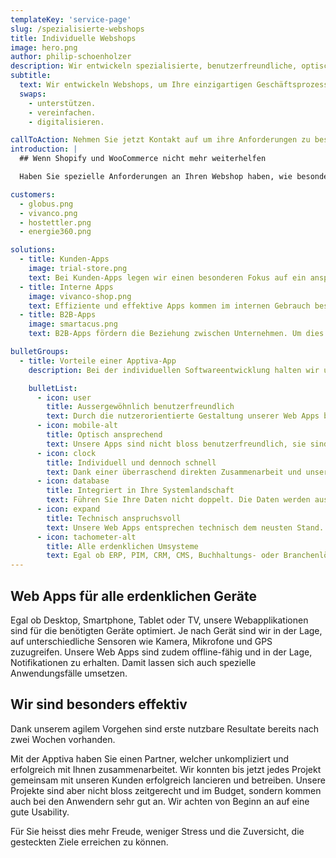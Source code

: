 ```yaml
---
templateKey: 'service-page'
slug: /spezialisierte-webshops
title: Individuelle Webshops
image: hero.png
author: philip-schoenholzer
description: Wir entwickeln spezialisierte, benutzer­freundliche, optisch ansprechende und technisch anspruchsvolle Webshops um Ihre einzigartigen Geschäftsprozesse abzubilden.
subtitle:
  text: Wir entwickeln Webshops, um Ihre einzigartigen Geschäftsprozesse zu
  swaps:
    - unterstützen.
    - vereinfachen.
    - digitalisieren.

callToAction: Nehmen Sie jetzt Kontakt auf um ihre Anforderungen zu besprechen.
introduction: |
  ## Wenn Shopify und WooCommerce nicht mehr weiterhelfen

  Haben Sie spezielle Anforderungen an Ihren Webshop haben, wie besondere Zahlungsarten, einzigartige Konditionen, ein spezielles Geschäftsmodell oder Integrationen in ihr ERP, PIM und CRM, dann stossen Sie mit einer Standard-Lösung schnell an deren Grenzen. Wenn Sie maximale Flexibilität wünschen, sind sie bei uns richtig. Wir entwickeln einen Webshop passend auf *alle* Ihre Anforderungen die keine Wünsche offen lässt. So sind Sie ihrer Konkurrenz immer einen Schritt voraus.

customers:
  - globus.png
  - vivanco.png
  - hostettler.png
  - energie360.png

solutions:
  - title: Kunden-Apps
    image: trial-store.png
    text: Bei Kunden-Apps legen wir einen besonderen Fokus auf ein ansprechendes Design und einfache Bedienung. So steht einem guten Kundenerlebnis nichts im Weg.
  - title: Interne Apps
    image: vivanco-shop.png
    text: Effiziente und effektive Apps kommen im internen Gebrauch besonders gut an. Entsprechend legen wir den Fokus auf die Unterstützung des Anwenders, ohne ihm im Weg zu stehen.
  - title: B2B-Apps
    image: smartacus.png
    text: B2B-Apps fördern die Beziehung zwischen Unternehmen. Um dies optimal zu unterstützen, digitalisieren wir die entsprechenden Unternehmensprozesse einfach und verständlich.

bulletGroups:
  - title: Vorteile einer Apptiva-App
    description: Bei der individuellen Softwareentwicklung halten wir uns an das <a href="http://www.lean-enterprise-app.com/">Manifest der Lean Enterprise App</a>.

    bulletList:
      - icon: user
        title: Ausser­gewöhnlich benutzer­freundlich
        text: Durch die nutzerorientierte Gestaltung unserer Web Apps befinden sich die Anwender im Zentrum. Sie erhalten eine Lösung die verständlich, einfach und schnell zu bedienen ist.
      - icon: mobile-alt
        title: Optisch ansprechend
        text: Unsere Apps sind nicht bloss benutzerfreundlich, sie sind auch optisch ansprechend.
      - icon: clock
        title: Individuell und dennoch schnell
        text: Dank einer überraschend direkten Zusammenarbeit und unserem agilen Vorgehen sind bereits nach wenigen Tagen die ersten Ergebnisse im Einsatz.
      - icon: database
        title: Integriert in Ihre System­landschaft
        text: Führen Sie Ihre Daten nicht doppelt. Die Daten werden aus bestehenden Systemen bezogen und die Resultate zurückgeschrieben.
      - icon: expand
        title: Technisch anspruchsvoll
        text: Unsere Web Apps entsprechen technisch dem neusten Stand. Unsere Software-Ingenieure können auch komplexe Anforderungen erfolgreich und hochwertig umsetzen.
      - icon: tachometer-alt
        title: Alle erdenklichen Umsysteme
        text: Egal ob ERP, PIM, CRM, CMS, Buchhaltungs- oder Branchenlösung, wir integrieren technisch anspruchsvolle Umsysteme souverän.
---
```


## Web Apps für alle erdenklichen Geräte

Egal ob Desktop, Smartphone, Tablet oder TV, unsere Webapplikationen sind für die benötigten Geräte optimiert. Je nach Gerät sind wir in der Lage, auf unterschiedliche Sensoren wie Kamera, Mikrofone und GPS zuzugreifen. Unsere Web Apps sind zudem offline-fähig und in der Lage, Notifikationen zu erhalten. Damit lassen sich auch spezielle Anwendungsfälle umsetzen.

## Wir sind besonders effektiv

Dank unserem agilem Vorgehen sind erste nutzbare Resultate bereits nach zwei Wochen vorhanden.

Mit der Apptiva haben Sie einen Partner, welcher unkompliziert und erfolgreich mit Ihnen zusammenarbeitet. Wir konnten bis jetzt jedes Projekt gemeinsam mit unseren Kunden erfolgreich lancieren und betreiben. Unsere Projekte sind aber nicht bloss zeitgerecht und im Budget, sondern kommen auch bei den Anwendern sehr gut an. Wir achten von Beginn an auf eine gute Usability.

Für Sie heisst dies mehr Freude, weniger Stress und die Zuversicht, die gesteckten Ziele erreichen zu können.
